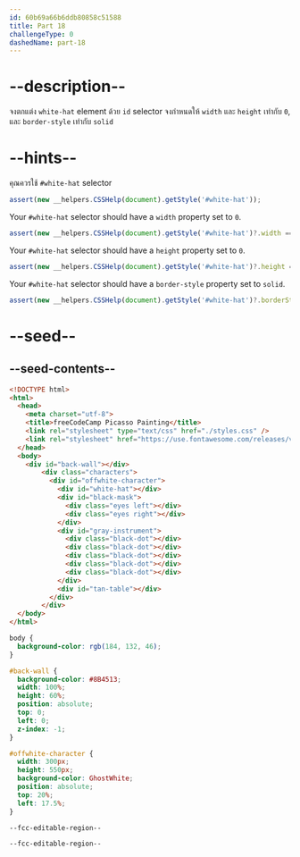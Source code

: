 ```yaml
---
id: 60b69a66b6ddb80858c51588
title: Part 18
challengeType: 0
dashedName: part-18
---
```


# --description--

จงตกแต่ง `white-hat` element ด้วย `id` selector
จงกำหนดให้ `width` และ `height` เท่ากับ `0`, และ `border-style` เท่ากับ `solid`

# --hints--

คุณควรใช้ `#white-hat` selector

```js
assert(new __helpers.CSSHelp(document).getStyle('#white-hat'));
```

Your `#white-hat` selector should have a `width` property set to `0`.

```js
assert(new __helpers.CSSHelp(document).getStyle('#white-hat')?.width === '0px');
```

Your `#white-hat` selector should have a `height` property set to `0`.

```js
assert(new __helpers.CSSHelp(document).getStyle('#white-hat')?.height === '0px');
```

Your `#white-hat` selector should have a `border-style` property set to `solid`.

```js
assert(new __helpers.CSSHelp(document).getStyle('#white-hat')?.borderStyle === 'solid');
```

# --seed--

## --seed-contents--

```html
<!DOCTYPE html>
<html>
  <head>
    <meta charset="utf-8">
    <title>freeCodeCamp Picasso Painting</title>
    <link rel="stylesheet" type="text/css" href="./styles.css" />
    <link rel="stylesheet" href="https://use.fontawesome.com/releases/v5.8.2/css/all.css">
  </head>
  <body>
    <div id="back-wall"></div>
        <div class="characters">
          <div id="offwhite-character">
            <div id="white-hat"></div>
            <div id="black-mask">
              <div class="eyes left"></div>
              <div class="eyes right"></div>
            </div>
            <div id="gray-instrument">
              <div class="black-dot"></div>
              <div class="black-dot"></div>
              <div class="black-dot"></div>
              <div class="black-dot"></div>
              <div class="black-dot"></div>
            </div>
            <div id="tan-table"></div>
          </div>
        </div>
  </body>
</html>
```

```css
body {
  background-color: rgb(184, 132, 46);
}

#back-wall {
  background-color: #8B4513;
  width: 100%;
  height: 60%;
  position: absolute;
  top: 0;
  left: 0;
  z-index: -1;
}

#offwhite-character {
  width: 300px;
  height: 550px;
  background-color: GhostWhite;
  position: absolute;
  top: 20%;
  left: 17.5%;
}

--fcc-editable-region--

--fcc-editable-region--

```
